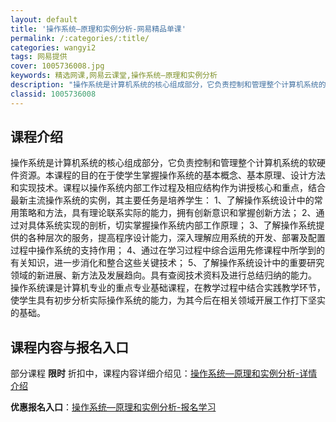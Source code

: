 ```yaml
---
layout: default
title: '操作系统—原理和实例分析-网易精品单课'
permalink: /:categories/:title/
categories: wangyi2
tags: 网易提供
cover: 1005736008.jpg
keywords: 精选网课,网易云课堂,操作系统—原理和实例分析
description: "操作系统是计算机系统的核心组成部分，它负责控制和管理整个计算机系统的软硬件资源。本课程的目的在于使学生掌握操作系统的基本概念、基本原理、设计方法和实现技术。课程以操作系统内部工作过程及相应结"
classid: 1005736008
---
```


## 课程介绍

操作系统是计算机系统的核心组成部分，它负责控制和管理整个计算机系统的软硬件资源。本课程的目的在于使学生掌握操作系统的基本概念、基本原理、设计方法和实现技术。课程以操作系统内部工作过程及相应结构作为讲授核心和重点，结合最新主流操作系统的实例，其主要任务是培养学生：
1、了解操作系统设计中的常用策略和方法，具有理论联系实际的能力，拥有创新意识和掌握创新方法；
2、通过对具体系统实现的剖析，切实掌握操作系统内部工作原理； 
3、了解操作系统提供的各种层次的服务，提高程序设计能力，深入理解应用系统的开发、部署及配置过程中操作系统的支持作用；
4、通过在学习过程中综合运用先修课程中所学到的有关知识，进一步消化和整合这些关键技术；
5、了解操作系统设计中的重要研究领域的新进展、新方法及发展趋向。具有查阅技术资料及进行总结归纳的能力。
操作系统课是计算机专业的重点专业基础课程，在教学过程中结合实践教学环节，使学生具有初步分析实际操作系统的能力，为其今后在相关领域开展工作打下坚实的基础。

## 课程内容与报名入口

部分课程 **限时** 折扣中，课程内容详细介绍见：[操作系统—原理和实例分析-详情介绍](https://study.163.com/course/introduction/1005736008.htm?share=1&shareId=1025206652&utm_campaign=share&utm_medium=iphoneShare&utm_source=&utm_u=1025206652)

**优惠报名入口**：[操作系统—原理和实例分析-报名学习](https://study.163.com/course/introduction/1005736008.htm?share=1&shareId=1025206652&utm_campaign=share&utm_medium=iphoneShare&utm_source=&utm_u=1025206652)


